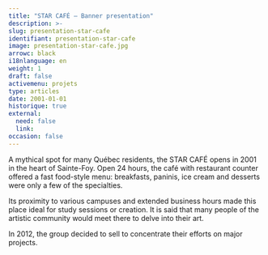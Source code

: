 ```yaml
---
title: "STAR CAFÉ – Banner presentation"
description: >-
slug: presentation-star-cafe
identifiant: presentation-star-cafe 
image: presentation-star-cafe.jpg
arrowc: black
i18nlanguage: en
weight: 1
draft: false
activemenu: projets
type: articles
date: 2001-01-01
historique: true
external:
  need: false
  link:
occasion: false
---
```


A mythical spot for many Québec residents, the STAR CAFÉ opens in 2001 in the heart of Sainte-Foy. Open 24 hours, the café with restaurant counter offered a fast food-style menu: breakfasts, paninis, ice cream and desserts were only a few of the specialties.

Its proximity to various campuses and extended business hours made this place ideal for study sessions or creation. It is said that many people of the artistic community would meet there to delve into their art.

In 2012, the group decided to sell to concentrate their efforts on major projects.
  

 
